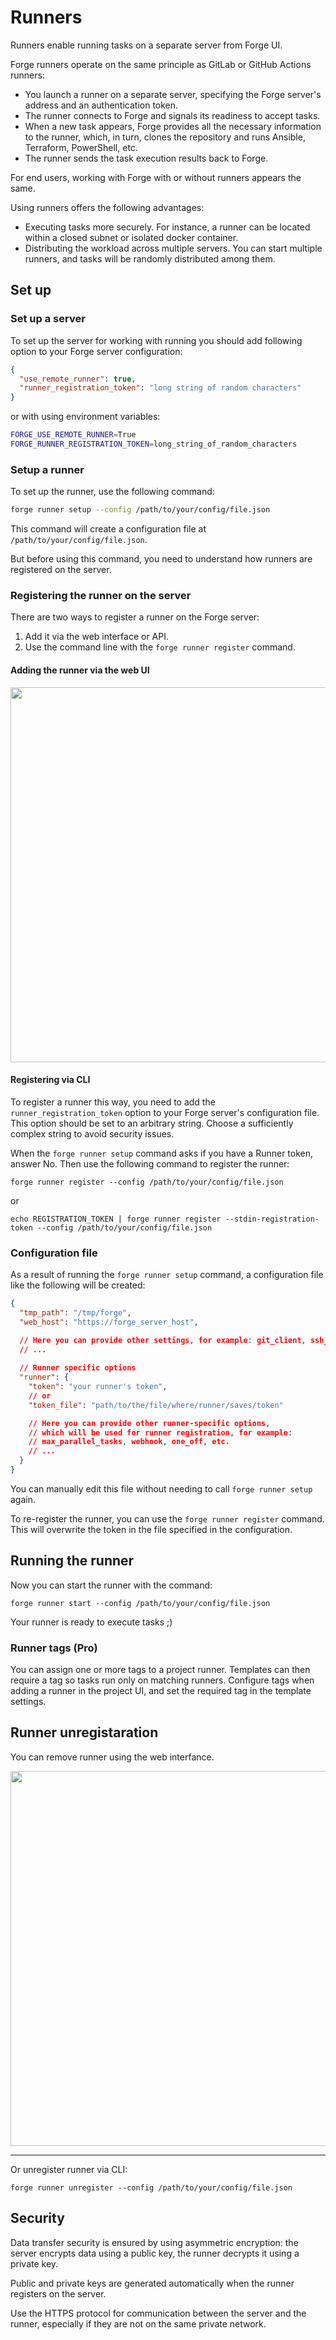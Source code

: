 # Runners

Runners enable running tasks on a separate server from Forge UI.

Forge runners operate on the same principle as GitLab or GitHub Actions runners:

- You launch a runner on a separate server, specifying the Forge server's address and an authentication token.
- The runner connects to Forge and signals its readiness to accept tasks.
- When a new task appears, Forge provides all the necessary information to the runner, which, in turn, clones the repository and runs Ansible, Terraform, PowerShell, etc.
- The runner sends the task execution results back to Forge.

For end users, working with Forge with or without runners appears the same.

Using runners offers the following advantages:
- Executing tasks more securely. For instance, a runner can be located within a closed subnet or isolated docker container.
- Distributing the workload across multiple servers. You can start multiple runners, and tasks will be randomly distributed among them.

## Set up

### Set up a server

To set up the server for working with running you should add following option to your Forge server configuration:

```json
{
  "use_remote_runner": true,
  "runner_registration_token": "long string of random characters"
}
```

or with using environment variables:

```bash
FORGE_USE_REMOTE_RUNNER=True
FORGE_RUNNER_REGISTRATION_TOKEN=long_string_of_random_characters
```

### Setup a runner

To set up the runner, use the following command:

```bash
forge runner setup --config /path/to/your/config/file.json
```

This command will create a configuration file at `/path/to/your/config/file.json`.

But before using this command, you need to understand how runners are registered on the server.

### Registering the runner on the server

There are two ways to register a runner on the Forge server:
1) Add it via the web interface or API.
2) Use the command line with the `forge runner register` command.

#### Adding the runner via the web UI

<img src="https://github.com/user-attachments/assets/8b0f7890-5767-4139-932d-3e39c217fd57" width="600">

#### Registering via CLI

To register a runner this way, you need to add the `runner_registration_token` option to your Forge server's configuration file. This option should be set to an arbitrary string. Choose a sufficiently complex string to avoid security issues.

When the `forge runner setup` command asks if you have a Runner token, answer No. Then use the following command to register the runner:

`forge runner register --config /path/to/your/config/file.json`

or

`echo REGISTRATION_TOKEN | forge runner register --stdin-registration-token --config /path/to/your/config/file.json`

### Configuration file

As a result of running the `forge runner setup` command, a configuration file like the following will be created:

```json
{
  "tmp_path": "/tmp/forge",
  "web_host": "https://forge_server_host",

  // Here you can provide other settings, for example: git_client, ssh_config_path, etc.
  // ...
  
  // Runner specific options
  "runner": {
    "token": "your runner's token",
    // or
    "token_file": "path/to/the/file/where/runner/saves/token"

    // Here you can provide other runner-specific options, 
    // which will be used for runner registration, for example: 
    // max_parallel_tasks, webhook, one_off, etc.
    // ...
  }
}
```

You can manually edit this file without needing to call `forge runner setup` again.

To re-register the runner, you can use the `forge runner register` command. This will overwrite the token in the file specified in the configuration.

## Running the runner

Now you can start the runner with the command:

```
forge runner start --config /path/to/your/config/file.json
```

Your runner is ready to execute tasks ;)

### Runner tags (Pro)

You can assign one or more tags to a project runner. Templates can then require a tag so tasks run only on matching runners. Configure tags when adding a runner in the project UI, and set the required tag in the template settings.

## Runner unregistaration

You can remove runner using the web interfance.

<img src="https://github.com/user-attachments/assets/431291eb-8f48-42c1-b56e-87fc8e9ba040" width="600">

---

Or unregister runner via CLI:

```
forge runner unregister --config /path/to/your/config/file.json
```

## Security

Data transfer security is ensured by using asymmetric encryption: the server encrypts data using a public key, the runner decrypts it using a private key.

Public and private keys are generated automatically when the runner registers on the server.

<div class="warning">
  Use the HTTPS protocol for communication between the server and the runner, especially if they are not on the same private network.
</div>
